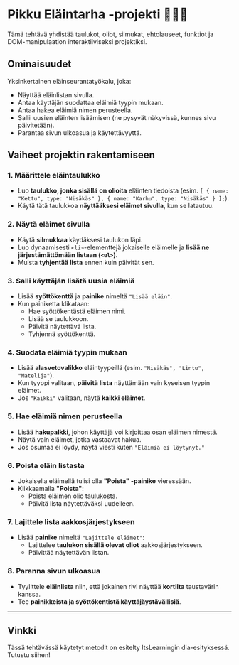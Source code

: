 # Pikku Eläintarha -projekti 🦊🐻🦅

Tämä tehtävä yhdistää taulukot, oliot, silmukat, ehtolauseet, funktiot ja DOM-manipulaation interaktiiviseksi projektiksi.

## Ominaisuudet

Yksinkertainen eläinseurantatyökalu, joka:

- Näyttää eläinlistan sivulla.
- Antaa käyttäjän suodattaa eläimiä tyypin mukaan.
- Antaa hakea eläimiä nimen perusteella.
- Sallii uusien eläinten lisäämisen (ne pysyvät näkyvissä, kunnes sivu päivitetään).
- Parantaa sivun ulkoasua ja käytettävyyttä.

## **Vaiheet projektin rakentamiseen**

### **1. Määrittele eläintaulukko**

- Luo **taulukko, jonka sisällä on olioita** eläinten tiedoista (esim. `[
  { name: "Kettu", type: "Nisäkäs" },
  { name: "Karhu", type: "Nisäkäs" }
];`).
- Käytä tätä taulukkoa **näyttääksesi eläimet sivulla**, kun se latautuu.

### **2. Näytä eläimet sivulla**

- Käytä **silmukkaa** käydäksesi taulukon läpi.
- Luo dynaamisesti `<li>`-elementtejä jokaiselle eläimelle ja **lisää ne järjestämättömään listaan (`<ul>`)**.
- Muista **tyhjentää lista** ennen kuin päivität sen.

### **3. Salli käyttäjän lisätä uusia eläimiä**

- Lisää **syöttökenttä** ja **painike** nimeltä `"Lisää eläin"`.
- Kun painiketta klikataan:
  - Hae syöttökentästä eläimen nimi.
  - Lisää se taulukkoon.
  - Päivitä näytettävä lista.
  - Tyhjennä syöttökenttä.

### **4. Suodata eläimiä tyypin mukaan**

- Lisää **alasvetovalikko** eläintyypeillä (esim. `"Nisäkäs", "Lintu", "Matelija"`).
- Kun tyyppi valitaan, **päivitä lista** näyttämään vain kyseisen tyypin eläimet.
- Jos `"Kaikki"` valitaan, näytä **kaikki eläimet**.

### **5. Hae eläimiä nimen perusteella**

- Lisää **hakupalkki**, johon käyttäjä voi kirjoittaa osan eläimen nimestä.
- Näytä vain eläimet, jotka vastaavat hakua.
- Jos osumaa ei löydy, näytä viesti kuten `"Eläimiä ei löytynyt."`

### **6. Poista eläin listasta**

- Jokaisella eläimellä tulisi olla **"Poista" -painike** vieressään.
- Klikkaamalla **"Poista"**:
  - Poista eläimen olio taulukosta.
  - Päivitä lista näytettäväksi uudelleen.

### **7. Lajittele lista aakkosjärjestykseen**

- Lisää **painike** nimeltä `"Lajittele eläimet"`:
  - Lajittelee **taulukon sisällä olevat oliot** aakkosjärjestykseen.
  - Päivittää näytettävän listan.

### **8. Paranna sivun ulkoasua**

- Tyylittele **eläinlista** niin, että jokainen rivi näyttää **kortilta** taustavärin kanssa.
- Tee **painikkeista ja syöttökentistä käyttäjäystävällisiä**.

---

## **Vinkki**

Tässä tehtävässä käytetyt metodit on esitelty ItsLearningin dia-esityksessä. Tutustu siihen!
